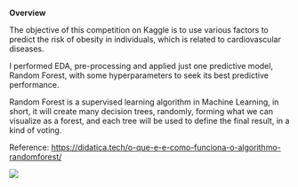 **Overview**

The objective of this competition on Kaggle is to use various factors to predict the risk of obesity in individuals, which is related to cardiovascular diseases.

I performed EDA, pre-processing and applied just one predictive model, Random Forest, with some hyperparameters to seek its best predictive performance.

Random Forest is a supervised learning algorithm in Machine Learning, in short, it will create many decision trees, randomly, forming what we can visualize as a forest, and each tree will be used to define the final result, in a kind of voting.

Reference:
https://didatica.tech/o-que-e-e-como-funciona-o-algorithmo-randomforest/

<div align='left'><img src="https://media.nutrition.org/wp-content/uploads/2017/08/nhs-cover_se.jpg">
